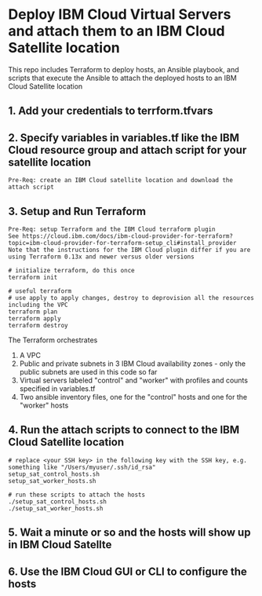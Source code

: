 # Deploy IBM Cloud Virtual Servers and attach them to an IBM Cloud Satellite location

This repo includes Terraform to deploy hosts, an Ansible playbook, and scripts that execute the Ansible to attach the deployed hosts to an IBM Cloud Satellite location

## 1. Add your credentials to terrform.tfvars

## 2. Specify variables in variables.tf like the IBM Cloud resource group and attach script for your satellite location
```
Pre-Req: create an IBM Cloud satellite location and download the attach script
```

## 3. Setup and Run Terraform
```
Pre-Req: setup Terraform and the IBM Cloud terraform plugin
See https://cloud.ibm.com/docs/ibm-cloud-provider-for-terraform?topic=ibm-cloud-provider-for-terraform-setup_cli#install_provider
Note that the instructions for the IBM Cloud plugin differ if you are using Terraform 0.13x and newer versus older versions
```
```
# initialize terraform, do this once
terraform init

# useful terraform
# use apply to apply changes, destroy to deprovision all the resources including the VPC
terraform plan
terraform apply
terraform destroy

```
The Terraform orchestrates
1. A VPC
2. Public and private subnets in 3 IBM Cloud availability zones - only the public subnets are used in this code so far
3. Virtual servers labeled "control" and "worker" with profiles and counts specified in variables.tf
4. Two ansible inventory files, one for the "control" hosts and one for the "worker" hosts

## 4. Run the attach scripts to connect to the IBM Cloud Satellite location
```
# replace <your SSH key> in the following key with the SSH key, e.g. something like "/Users/myuser/.ssh/id_rsa"
setup_sat_control_hosts.sh
setup_sat_worker_hosts.sh

# run these scripts to attach the hosts
./setup_sat_control_hosts.sh
./setup_sat_worker_hosts.sh
```

## 5. Wait a minute or so and the hosts will show up in IBM Cloud Satellte

## 6. Use the IBM Cloud GUI or CLI to configure the hosts
